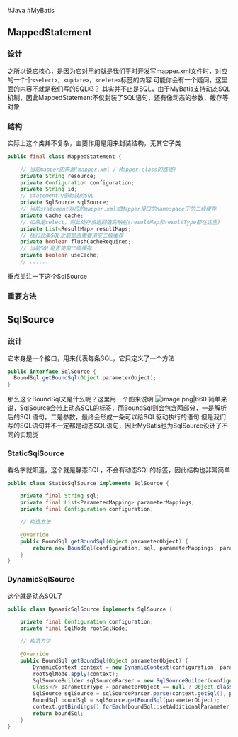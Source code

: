 #Java #MyBatis 
## MappedStatement
### 设计
之所以说它核心，是因为它对用的就是我们平时开发写mapper.xml文件时，对应的一个个`<select>`，`<update>`，`<delete>`标签的内容
可能你会有一个疑问，这里面的内容不就是我们写的SQL吗？
其实并不止是SQL，由于MyBatis支持动态SQL机制，因此MappedStatement不仅封装了SQL语句，还有像动态的参数，缓存等对象
### 结构
实际上这个类并不复杂，主要作用是用来封装结构，无其它子类
```java fold title:MappedStatement
public final class MappedStatement {

    // 当前mapper的来源(mapper.xml / Mapper.class的路径)
    private String resource;
    private Configuration configuration;
    private String id;
    // statement内部封装的SQL
    private SqlSource sqlSource;
    // 当前statement对应的mapper.xml或Mapper接口的namespace下的二级缓存
    private Cache cache;
    // 如果是select，则此处存放返回值的映射(resultMap和resultType都在这里)
    private List<ResultMap> resultMaps;
    // 执行此条SQL之前是否需要清空二级缓存
    private boolean flushCacheRequired;
    // 当前SQL是否使用二级缓存
    private boolean useCache;
    // ......

```
重点关注一下这个SqlSource
### 重要方法
## SqlSource
### 设计
它本身是一个接口，用来代表每条SQL，它只定义了一个方法
```java fold title:SqlSource
public interface SqlSource {
  BoundSql getBoundSql(Object parameterObject);
}
```
那么这个BoundSql又是什么呢？这里用一个图来说明
![image.png|660](https://cdn.jsdelivr.net/gh/HoShum/PictureRepo/imgs/202403031510792.png)
简单来说，SqlSource会带上动态SQL的标签，而BoundSql则会包含两部分，一是解析后的SQL语句，二是参数，最终会形成一条可以给SQL驱动执行的语句
但是我们写的SQL语句并不一定都是动态SQL语句，因此MyBatis也为SqlSource设计了不同的实现类
### StaticSqlSource
看名字就知道，这个就是静态SQL，不会有动态SQL的标签，因此结构也非常简单
```java fold title:StaticSqlSource
public class StaticSqlSource implements SqlSource {

    private final String sql;
    private final List<ParameterMapping> parameterMappings;
    private final Configuration configuration;

    // 构造方法

    @Override
    public BoundSql getBoundSql(Object parameterObject) {
        return new BoundSql(configuration, sql, parameterMappings, parameterObject);
    }
}
```
### DynamicSqlSource
这个就是动态SQL了
```java fold title:DynamicSqlSource
public class DynamicSqlSource implements SqlSource {

    private final Configuration configuration;
    private final SqlNode rootSqlNode;

    // 构造方法

    @Override
    public BoundSql getBoundSql(Object parameterObject) {
        DynamicContext context = new DynamicContext(configuration, parameterObject);
        rootSqlNode.apply(context);
        SqlSourceBuilder sqlSourceParser = new SqlSourceBuilder(configuration);
        Class<?> parameterType = parameterObject == null ? Object.class : parameterObject.getClass();
        SqlSource sqlSource = sqlSourceParser.parse(context.getSql(), parameterType, context.getBindings());
        BoundSql boundSql = sqlSource.getBoundSql(parameterObject);
        context.getBindings().forEach(boundSql::setAdditionalParameter);
        return boundSql;
    }
}
```
